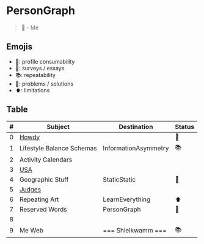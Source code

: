 # PersonGraph
> 🎉 - Me

## Emojis
* 🎉: profile consumability
* 📜: surveys / essays
* 📚: repeatability
* 🤠: problems / solutions
* ⬆️: limitations

## Table
| # | Subject | Destination | Status |
| ------- | ------- | ------- | ------- |
| 0 | [Howdy](https://github.com/PersonGraph/Howdy) |  | 🤠 |
| 1 | Lifestyle Balance Schemas | InformationAsymmetry | 📚 |
| 2 | Activity Calendars |  |  |
| 3 | [USA](https://github.com/PersonGraph/USA) |  |  |
| 4 | Geographic Stuff | StaticStatic | 📜 |
| 5 | [Judges](https://github.com/InformationAsymmetry/Judges) |  | |
| 6 | Repeating Art | LearnEverything | ⬆️ |
| 7 | Reserved Words | PersonGraph | 🤠 |
| 8 |  |  |  |
| 9 | Me Web | === Shielkwamm === | 📚 |
